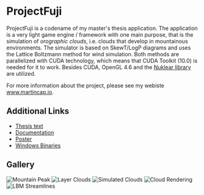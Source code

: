 # ProjectFuji

ProjectFuji is a codename of my master's thesis application. The application is a very light game engine / framework with one main purpose, that is the simulation of *orographic clouds*, i.e. clouds that develop in mountainous environments. The simulator is based on SkewT/LogP diagrams and uses the Lattice Boltzmann method for wind simulation. Both methods are parallelized with CUDA technology, which means that CUDA Toolkit (10.0) is needed for it to work. Besides CUDA, OpenGL 4.6 and the [Nuklear library](https://github.com/vurtun/nuklear "Nuklear") are utilized.

For more information about the project, please see my webiste www.martincap.io.

## Additional Links
* [Thesis text](https://www.martincap.io/ProjectFuji/Cap_Thesis_reduced_size.pdf)
* [Documentation](https://www.martincap.io/ProjectFuji/doc/)
* [Poster](https://www.martincap.io/ProjectFuji/poster.pdf)
* [Windows Binaries](http://martincap.io/ProjectFuji/ProjectFuji_exe_with_examples.zip)


## Gallery

![Mountain Peak](https://www.martincap.io/ProjectFuji/images/mountain_peak_02_cropped.png "Mountain Peak")
![Layer Clouds](https://www.martincap.io/ProjectFuji/images/layer_clouds_03.png "Layer Clouds")
![Simulated Clouds](https://www.martincap.io/ProjectFuji/images/screen_03.png "Simulated Clouds")
![Cloud Rendering](https://www.martincap.io/ProjectFuji/images/cloud_rendering.png "Cloud Rendering")
![LBM Streamlines](https://www.martincap.io/ProjectFuji/images/streamlines.png "LBM Streamlines")



